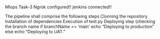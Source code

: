 Mlops Task-3
Ngrok configured!!
jenkins connected!!

The pipeline shall comprise the following steps
Clonning the repository
Installation of dependencies
Execution of test.py
Deploying step (checking the branch name if branchName == ‘main’ echo “Deploying to production” else echo “Deploying to UAT.”
